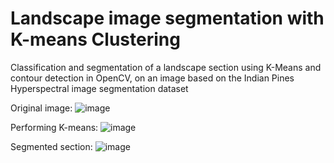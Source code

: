 # Landscape image segmentation with K-means Clustering
Classification and segmentation of a landscape section using K-Means and contour detection in OpenCV, on an image based on the Indian Pines Hyperspectral image segmentation dataset

Original image:
![image](https://user-images.githubusercontent.com/83359345/193365775-e0032012-e4bc-4109-9893-012765a681ec.png)

Performing K-means:
![image](https://user-images.githubusercontent.com/83359345/193365941-163e6e7f-8b31-4c64-a4fb-bfe98ecbbfbc.png)


Segmented section:
![image](https://user-images.githubusercontent.com/83359345/193365967-77a5116c-9730-4124-8c38-50764b3661ad.png)

